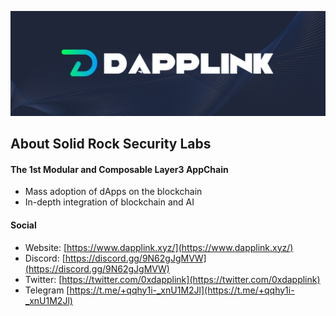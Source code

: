 
[![solid](https://github.com/eniac-x-labs/.github/blob/main/profile/dapplink.jpeg)](https://github.com/eniac-x-labs)


## About Solid Rock Security Labs

#### The 1st Modular and Composable Layer3 AppChain 
- Mass adoption of dApps on the blockchain
- In-depth integration of blockchain and AI


#### Social

* Website: [https://www.dapplink.xyz/](https://www.dapplink.xyz/)
* Discord: [https://discord.gg/9N62gJgMVW](https://discord.gg/9N62gJgMVW)
* Twitter: [https://twitter.com/0xdapplink](https://twitter.com/0xdapplink)
* Telegram [https://t.me/+qqhy1i-_xnU1M2Jl](https://t.me/+qqhy1i-_xnU1M2Jl)
